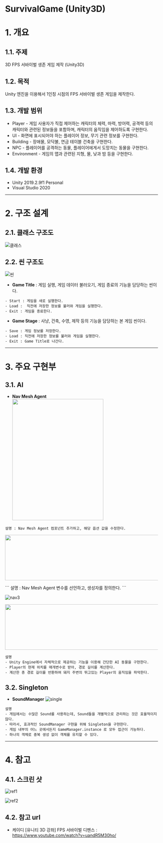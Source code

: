 SurvivalGame (Unity3D)
======================

# 1. 개요
## 1.1. 주제
3D FPS 서바이벌 생존 게임 제작 (Unity3D)

## 1.2. 목적
Unity 엔진을 이용해서 1인칭 시점의 FPS 서바이벌 생존 게임을 제작한다.

## 1.3. 개발 범위
* Player - 게임 사용자가 직접 제어하는 캐릭터의 체력, 마력, 방어력, 공격력 등의 캐릭터와 관련된 정보들을 포함하며, 캐릭터의 움직임을 제어하도록 구현한다.
* UI - 화면에 표시되어야 하는 플레이어 정보, 무기 관련 정보를 구현한다.
* Building - 장애물, 모닥불, 연금 테이블 건축을 구현한다.
* NPC - 플레이어를 공격하는 동물, 플레이어에게서 도망치는 동물을 구현한다.
* Environment - 게임의 맵과 관련된 지형, 물, 낮과 밤 등을 구현한다.

## 1.4. 개발 환경
* Unity 2019.2.9f1 Personal
* Visual Studio 2020

****
# 2. 구조 설계
## 2.1. 클래스 구조도
![클래스](https://github.com/Jeongwonseok/Portfolio_JWS/blob/master/image/FPS/클래스.png)

## 2.2. 씬 구조도
![씬](https://github.com/Jeongwonseok/Portfolio_JWS/blob/master/image/FPS/씬.png)
* **Game Title** : 게임 실행, 게임 데이터 불러오기, 게임 종료의 기능을 담당하는 씬이다.
```
- Start : 게임을 새로 실행한다.
- Load :  직전에 저장한 정보를 불러와 게임을 실행한다.
- Exit : 게임을 종료한다.
```

* **Game Stage** : 사냥, 건축, 수영, 제작 등의 기능을 담당하는 본 게임 씬이다.
```
- Save : 게임 정보를 저장한다.
- Load : 직전에 저장한 정보를 불러와 게임을 실행한다.
- Exit : Game Title로 나간다.
```

****
# 3. 주요 구현부
## 3.1. AI
* **Nav Mesh Agent**<br>
<img src="https://github.com/Jeongwonseok/Portfolio_JWS/blob/master/image/FPS/nav1.png" width="300" height="400"><br>
```
설명 : Nav Mesh Agent 컴포넌트 추가하고, 해당 옵션 값을 수정한다.
```

<p align="center">
<img src="https://github.com/Jeongwonseok/Portfolio_JWS/blob/master/image/FPS/nav2.png" width="600" height="150"><br>
</p>
```
설명 : Nav Mesh Agent 변수를 선언하고, 생성자를 정의한다.
```

![nav3](https://github.com/Jeongwonseok/Portfolio_JWS/blob/master/image/FPS/nav3.png)
<p align="center">
<img src="https://github.com/Jeongwonseok/Portfolio_JWS/blob/master/image/FPS/nav4.png" width="600" height="150"><br>
</p>

```
설명
- Unity Engine에서 자체적으로 제공하는 기능을 이용해 간단한 AI 동물을 구현한다.
- Player의 현재 위치를 매개변수로 받아, 경로 길이를 계산한다.
- 계산한 총 경로 길이를 반환하여 돼지 주변의 뛰고있는 Player의 움직임을 파악한다.
```

## 3.2. Singleton
* **SoundManager**
![single](https://github.com/Jeongwonseok/Portfolio_JWS/blob/master/image/FPS/single.png)
```
설명
- 게임에서는 수많은 Sound를 사용하는데, Sound들을 개별적으로 관리하는 것은 효율적이지 않다.
- 따라서, 효과적인 SoundManager 구현을 위해 Singleton을 구현한다.
- 게임 내부의 어느 곳에서든지 GameManager.instance 로 모두 접근이 가능하다.
- 하나의 객체로 중복 생성 없이 객체를 유지할 수 있다.
```

****
# 4. 참고
## 4.1. 스크린 샷
![ref1](https://github.com/Jeongwonseok/Portfolio_JWS/blob/master/image/FPS/ref1.png)




![ref2](https://github.com/Jeongwonseok/Portfolio_JWS/blob/master/image/FPS/ref2.png)

## 4.2. 참고 url
* 케이디 [유니티 3D 강좌] FPS 서바이벌 디펜스 : <https://www.youtube.com/watch?v=uandR5M30ho/>
